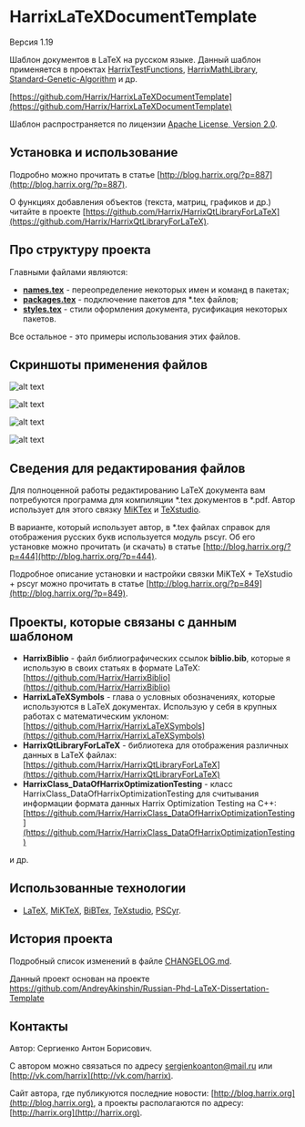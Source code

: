HarrixLaTeXDocumentTemplate
===========================

Версия 1.19

Шаблон документов в LaTeX на русском языке. Данный шаблон применяется в проектах [HarrixTestFunctions](https://github.com/Harrix/HarrixTestFunctions), [HarrixMathLibrary](https://github.com/Harrix/HarrixMathLibrary), [Standard-Genetic-Algorithm](https://github.com/Harrix/Standard-Genetic-Algorithm)  и др.

[https://github.com/Harrix/HarrixLaTeXDocumentTemplate](https://github.com/Harrix/HarrixLaTeXDocumentTemplate)

Шаблон распространяется по лицензии [Apache License, Version 2.0](https://github.com/Harrix/HarrixLaTeXDocumentTemplate/blob/master/LICENSE.txt).

Установка и использование
-------------------------

Подробно можно прочитать в статье [http://blog.harrix.org/?p=887](http://blog.harrix.org/?p=887).

О функциях добавления объектов (текста, матриц, графиков и др.) читайте в проекте [https://github.com/Harrix/HarrixQtLibraryForLaTeX](https://github.com/Harrix/HarrixQtLibraryForLaTeX).

Про структуру проекта
---------------------

Главными файлами являются:

 - [**names.tex**](https://github.com/Harrix/HarrixLaTeXDocumentTemplate/blob/master/names.tex) - переопределение некоторых имен и команд в пакетах;
 - [**packages.tex**](https://github.com/Harrix/HarrixLaTeXDocumentTemplate/blob/master/packages.tex) - подключение пакетов для \*.tex файлов;
 - [**styles.tex**](https://github.com/Harrix/HarrixLaTeXDocumentTemplate/blob/master/styles.tex) - стили оформления документа, русификация некоторых пакетов.

Все остальное - это примеры использования этих файлов.

Скриншоты применения файлов
--------------------------

![alt text](https://raw.github.com/Harrix/HarrixLaTeXDocumentTemplate/master/images/example.png "Пример применения файлов")

![alt text](https://raw.github.com/Harrix/HarrixLaTeXDocumentTemplate/master/images/example02.png "Пример применения файлов")

![alt text](https://raw.github.com/Harrix/HarrixLaTeXDocumentTemplate/master/images/example3.png "Пример применения файлов")

![alt text](https://raw.github.com/Harrix/HarrixLaTeXDocumentTemplate/master/images/example4.png "Пример применения файлов")


Сведения для редактирования файлов
----------------------------------

Для полноценной работы редактированию LaTeX документа вам потребуются программа для компиляции \*.tex документов в \*.pdf. Автор использует для этого связку [MiKTex](http://www.miktex.org/) и [TeXstudio](http://texstudio.sourceforge.net/). 

В варианте, который использует автор, в \*.tex файлах справок для отображения русских букв используется модуль pscyr. Об его установке можно прочитать (и скачать) в статье [http://blog.harrix.org/?p=444](http://blog.harrix.org/?p=444).

Подробное описание установки и настройки связки MiKTeX + TeXstudio + pscyr можно прочитать в статье [http://blog.harrix.org/?p=849](http://blog.harrix.org/?p=849).

Проекты, которые связаны с данным шаблоном
------------------------------------------

 * **HarrixBiblio** - файл библиографических ссылок **biblio.bib**, которые я использую в своих статьях в формате LaTeX: [https://github.com/Harrix/HarrixBiblio](https://github.com/Harrix/HarrixBiblio)
 * **HarrixLaTeXSymbols** - глава о условных обозначениях, которые используются в LaTeX документах. Использую у себя в крупных работах с математическим уклоном:[https://github.com/Harrix/HarrixLaTeXSymbols](https://github.com/Harrix/HarrixLaTeXSymbols)
 * **HarrixQtLibraryForLaTeX** - библиотека для отображения различных данных в LaTeX файлах: [https://github.com/Harrix/HarrixQtLibraryForLaTeX](https://github.com/Harrix/HarrixQtLibraryForLaTeX)
 * **HarrixClass_DataOfHarrixOptimizationTesting** - класс HarrixClass_DataOfHarrixOptimizationTesting для считывания информации формата данных Harrix Optimization Testing на C++: [https://github.com/Harrix/HarrixClass_DataOfHarrixOptimizationTesting](https://github.com/Harrix/HarrixClass_DataOfHarrixOptimizationTesting)
 
 и др.
 
Использованные технологии
-------------------------

- [LaTeX](http://ru.wikipedia.org/wiki/LaTeX), [MiKTeX](http://miktex.org/), [BiBTex](http://ru.wikipedia.org/wiki/BibTeX), [TeXstudio](http://texstudio.sourceforge.net/), [PSCyr]([http://blog.harrix.org/?p=444](http://blog.harrix.org/?p=444)).

История проекта
---------------

Подробный список изменений в файле [CHANGELOG.md](https://github.com/Harrix/HarrixLaTeXDocumentTemplate/blob/master/CHANGELOG.md).

Данный проект основан на проекте https://github.com/AndreyAkinshin/Russian-Phd-LaTeX-Dissertation-Template

Контакты
--------

Автор: Сергиенко Антон Борисович.

С автором можно связаться по адресу [sergienkoanton@mail.ru](mailto:sergienkoanton@mail.ru) или  [http://vk.com/harrix](http://vk.com/harrix).

Сайт автора, где публикуются последние новости: [http://blog.harrix.org](http://blog.harrix.org), а проекты располагаются по адресу: [http://harrix.org](http://harrix.org).